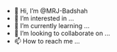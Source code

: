 - 👋 Hi, I’m @MRJ-Badshah
- 👀 I’m interested in ...
- 🌱 I’m currently learning ...
- 💞️ I’m looking to collaborate on ...
- 📫 How to reach me ...

<!---
MRJ-Badshah/MRJ-Badshah is a ✨ special ✨ repository because its `README.md` (this file) appears on your GitHub profile.
You can click the Preview link to take a look at your changes.
--->
